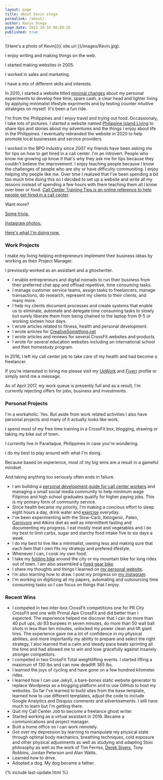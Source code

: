 ```yaml
---
layout: page
title: about kevin olega
permalink: /about/
author: Kevin Olega
page.date: 2012-10-10 08:08:26
published: true
---
```

![Here's a photo of Kevin]({{ site.url }}/images/Kevin.jpg).

I enjoy writing and making things on the web.

I started making websites in 2005.

I worked in sales and marketing.

I have a mix of different skills and interests.

In 2010, I started a website titled [minimal changes](http://minimalchanges.com) about my personal experiments to develop free time, spare cash, a clear head and lighter living by applying minimalist lifestyle expriments and by testing counter intuitive strategies on myself. It's been a fun ride.

I'm from the Philippines and I enjoy travel and trying out food. Occassionaly, I take lots of pictures. I started a website named [Philippine Island Living](http://philippineislandliving.com) to share tips and stories about my adventures and the things I enjoy about life in the Philippines. I eventually rebranded the website in 2020 to help promote local businesses and service providers.

I worked in the BPO industry since 2007 my friends have been asking me for tips on how to get hired in a call center. I'm an introvert. People who know me growing up know it that's why they ask me for tips because they couldn't believe the improvement. I enjoy teaching people because I know the challenges of people who are shy or have difficulty communiting. I enjoy helping shy people like me. Over time I realized that I've been spending a bit too much time doing this so I decided to set up a website and write all my lessons instead of spending a few hours with them teaching them all I know over beer or food. [Call Center Training Tips is an online reference to help people get hired in a call center](http://callcentertrainingtips.com).

Want more?

[Some trivia.](https://olega.org/trivia)

[Instagram photos.](http://instagram.com/kevinolega)

[Here's what I'm doing now.](https://olega.org/now)

### Work Projects

I make my living helping entrepreneurs implement their business ideas by working as their Project Manager. 

I previously worked as an assistant and a ghostwriter.

*   I enable entrepreneurs and digital nomads to run their business from their preferred chat app and offload repetitive, time consuming tasks.
*   I manage customer service teams, assign tasks to freelancers, manage transactions, do research, represent my clients to their clients, and many more.
*   I help my clients document processes and create systems that enable us to eliminate, automate and delegate time consuming tasks to slowly but surely liberate them from being chained to the laptop from 9-5 or working sixteen hour days.
*   I wrote articles related to fitness, health and personal development.
*   I wrote articles for [CreativeSomething.net](http://creativesomething.net)
*   I wrote articles and reviews for several CrossFit websites and products.
*   I wrote for several education websites including an international school and their homestudy program.

In 2016, I left my call center job to take care of my health and had become a freelancer.

If you’re interested in hiring me please visit my [UpWork](http://www.upwork.com/o/profiles/users/_~0173d4ebd3d5f0b659/) and [Fiverr](http://fiverr.com/kevinolega/) profile or simply send me a message.

As of April 2017, my work queue is presently full and as a result, I'm currently rejecting offers for jobs, business and investments.

### Personal Projects

I'm a workaholic. Yes. But aside from work related activities I also have personal projects and many of it actually looks like work.

I spend most of my free time training in a CrossFit box, blogging, drawing or taking my bike out of town.

I currently live in Parañaque, Philippines in case you're wondering.

I do my best to play around with what I'm doing. 

Because based on experience, most of my big wins are a result in a gameful mindset 

And taking anything too seriously often ends in failure.

*   I am building a [personal development guide for call center workers](http://www.callcentertrainingtips.com/start) and managing a small social media community to help minimum wage Filipinos and high school graduates qualify for higher paying jobs. This is my primary form of community service.
*   Since health became my priority, I'm making a concious effort to sleep eight hours a day, drink water and [exercise](https://philippineislandliving.com/prcity) everyday.
*   I've been experimenting with the Slow-Carb, Ketogenic, Paleo, [Carnivore](http://philippineislandliving.com/carnivore-diet-philippines-first-attempt/) and Atkins diet as well as intermittent fasting and documenting my progress. I eat mostly meat and vegetables and I do my best to limit carbs, sugar and starchy food intake five to six days a week.
*   I do my best to live like a minimalist, owning less and making sure that each item that I own fits my strategy and prefered lifestyle.
*   Whenever I can, I cook my own food.
*   I take my [folding bike](http://philippineislandliving.com/giant-fd806-folding-bike-review/) around the city or my mountain bike for long rides out of town. I am also assembled a [fixed gear bike](https://philippineislandliving.com/fixed-gear/).
*   I share my thoughts and things I learned on [my personal website](http://minimalchanges.com).
*   I’m also learning how to draw. I post my progress on [my instagram](http://instagram.com/kevinolega/).
*   I'm working on digitizing all my papers, automating and outsourcing time consuming tasks so I can focus on things that I enjoy.

### Recent Wins

-  I competed in two inter-box CrossFit competitions one for PR City CrossFit and one with Primal Ape CrossFit and did better than I expected. The experience helped me discover that I can do more than 40 pull ups, do 83 burpees in seven minutes, do more than 50 wall ball shots in less than ten minutes, unlocked my power clean and lift giant tires. The experience gave me a lot of confidence in my physical abilities, and more importantly my ability to prepare and select the right strategy. I also learned that a calm and steady pace beats sprinting all the time and had allowed me to win and lose gracefully against insanely stronger competitors.
- I competed in two CrossFit Total weightlifting events. I started lifting a maximum of 130 lbs and can now deadlift 365 lbs.
- I learned the joys of cycling and have gone on a few hundred kilometer rides. 
- I learned how I can use Jekyll, a bare-bones static website generator to replace Wordpress as a blogging platform and to use GitHub to host my websites. So far I've learned to build sites from the base template, learned how to use different templates, adjust the code to include Google Analytics and Disquss comments and advertisements. I still have much to learn but I'm getting there.
-  Quit my Call Center Job to become a freelance ghost writer.
- Started working as a virtual assistant in 2016. Became a communications and project manager.
- Built a home office so I can work remotely.
- Got over my depression by learning to manipulate my physical state through optimal body mechanics, breathing techniques, cold exposure and other physical adjustments as well as studying and adapting Stoic philosophy as well as the work of Tim Ferriss, [Derek Sivers](http://sivers.org), Tony Robbins, Jordan Peterson and Alan Watts.
- Learned how to drive.
- Adopted a dog. My dog became a father.

{% include last-update.html %}